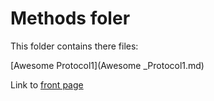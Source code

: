 # Methods foler

This folder contains there files:

[Awesome Protocol1](Awesome _Protocol1.md)

Link to [front page](../README.md)

